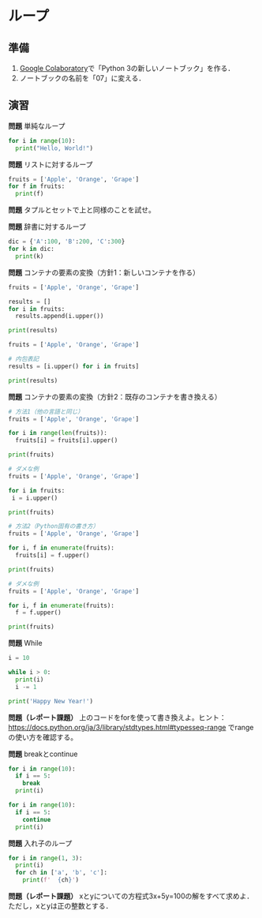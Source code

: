 # ループ

## 準備

1. [Google Colaboratory](https://research.google.com/colaboratory/)で「Python 3の新しいノートブック」を作る．
1. ノートブックの名前を「07」に変える．

## 演習

**問題** 単純なループ

```python
for i in range(10):
  print("Hello, World!")
```

**問題** リストに対するループ

```python
fruits = ['Apple', 'Orange', 'Grape']
for f in fruits:
  print(f)
```

**問題** タプルとセットで上と同様のことを試せ。

**問題** 辞書に対するループ

```python
dic = {'A':100, 'B':200, 'C':300}
for k in dic:
  print(k)
```

**問題** コンテナの要素の変換（方針1：新しいコンテナを作る）

```python
fruits = ['Apple', 'Orange', 'Grape']

results = []
for i in fruits:
  results.append(i.upper())

print(results)
```

```python
fruits = ['Apple', 'Orange', 'Grape']

# 内包表記
results = [i.upper() for i in fruits]

print(results)
```

**問題** コンテナの要素の変換（方針2：既存のコンテナを書き換える）

```python
# 方法1（他の言語と同じ）
fruits = ['Apple', 'Orange', 'Grape']

for i in range(len(fruits)):
  fruits[i] = fruits[i].upper()

print(fruits)
```

```python
# ダメな例
fruits = ['Apple', 'Orange', 'Grape']

for i in fruits:
 i = i.upper()

print(fruits)
```

```python
# 方法2（Python固有の書き方）
fruits = ['Apple', 'Orange', 'Grape']

for i, f in enumerate(fruits):
  fruits[i] = f.upper()

print(fruits)
```

```python
# ダメな例
fruits = ['Apple', 'Orange', 'Grape']

for i, f in enumerate(fruits):
  f = f.upper()

print(fruits)
```

**問題** While

```python
i = 10

while i > 0:
  print(i)
  i -= 1

print('Happy New Year!')
```

**問題（レポート課題）** 上のコードをforを使って書き換えよ。ヒント：https://docs.python.org/ja/3/library/stdtypes.html#typesseq-range でrangeの使い方を確認する。

**問題** breakとcontinue

```python
for i in range(10):
  if i == 5:
    break
  print(i)
```

```python
for i in range(10):
  if i == 5:
    continue
  print(i)
```

**問題** 入れ子のループ

```python
for i in range(1, 3):
  print(i)
  for ch in ['a', 'b', 'c']:
    print(f'  {ch}')
```

**問題（レポート課題）** xとyについての方程式3x+5y=100の解をすべて求めよ．ただし，xとyは正の整数とする． 
